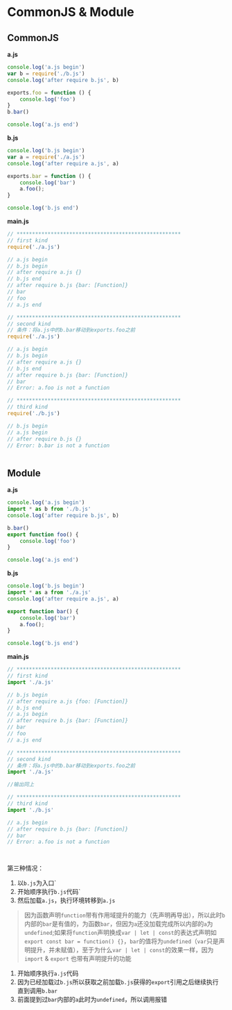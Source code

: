 # CommonJS & Module

## CommonJS

**a.js**

```javascript
console.log('a.js begin')
var b = require('./b.js')
console.log('after require b.js', b)

exports.foo = function () {
	console.log('foo')
}
b.bar()

console.log('a.js end')
```

**b.js**

```javascript
console.log('b.js begin')
var a = require('./a.js')
console.log('after require a.js', a)

exports.bar = function () {
	console.log('bar')
  	a.foo();
}

console.log('b.js end')
```

**main.js**

```javascript
// *****************************************************
// first kind
require('./a.js')

// a.js begin
// b.js begin
// after require a.js {}
// b.js end
// after require b.js {bar: [Function]}
// bar
// foo
// a.js end

// *****************************************************
// second kind
// 条件：将a.js中的b.bar移动到exports.foo之前
require('./a.js')

// a.js begin
// b.js begin
// after require a.js {}
// b.js end
// after require b.js {bar: [Function]}
// bar
// Error: a.foo is not a function

// *****************************************************
// third kind
require('./b.js')

// b.js begin
// a.js begin
// after require b.js {}
// Error: b.bar is not a function



```



## Module

**a.js**

```javascript
console.log('a.js begin')
import * as b from './b.js'
console.log('after require b.js', b)

b.bar()
export function foo() {
	console.log('foo')
}

console.log('a.js end')
```

**b.js**

```javascript
console.log('b.js begin')
import * as a from './a.js'
console.log('after require a.js', a)

export function bar() {
	console.log('bar')
	a.foo();
}

console.log('b.js end')
```

**main.js**

```javascript
// *****************************************************
// first kind
import './a.js'

// b.js begin
// after require a.js {foo: [Function]}
// b.js end
// a.js begin
// after require b.js {bar: [Function]}
// bar
// foo
// a.js end

// *****************************************************
// second kind
// 条件：将a.js中的b.bar移动到exports.foo之前
import './a.js'

//输出同上

// *****************************************************
// third kind
import './b.js'

// a.js begin
// after require b.js {bar: [Function]}
// bar
// Error: a.foo is not a function




```

第三种情况：

1. 以`b.js`为入口`
2. 开始顺序执行`b.js`代码`
3. 然后加载`a.js`，执行环境转移到`a.js`
>  因为函数声明`function`带有作用域提升的能力（先声明再导出），所以此时`b`内部的`bar`是有值的，为函数`bar`，但因为`a`还没加载完成所以内部的`a`为`undefined`;如果将`function`声明换成`var | let | const`的表达式声明如`export const bar = function() {}`，`bar`的值将为`undefined`（`var`只是声明提升，并未赋值），至于为什么`var | let | const`的效果一样，因为`import` & `export` 也带有声明提升的功能
1. 开始顺序执行`a.js`代码
2. 因为已经加载过`b.js`所以获取之前加载`b.js`获得的`export`引用之后继续执行
   直到调用`b.bar`
3. 前面提到过`bar`内部的`a`此时为`undefined`，所以调用报错